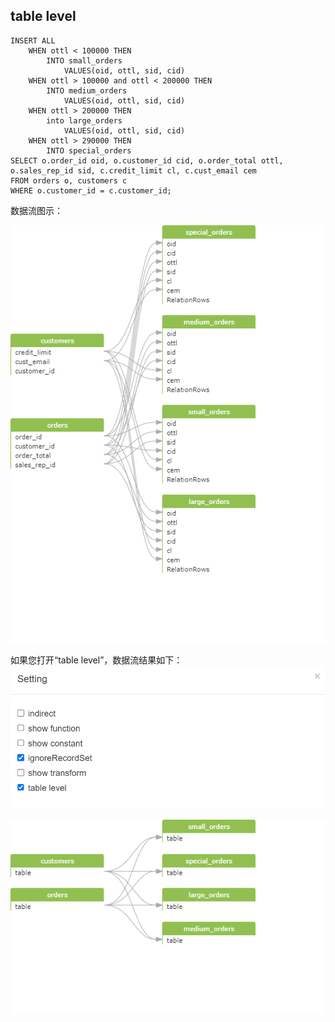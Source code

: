## table level
```
INSERT ALL
	WHEN ottl < 100000 THEN
		INTO small_orders
			VALUES(oid, ottl, sid, cid)
	WHEN ottl > 100000 and ottl < 200000 THEN
		INTO medium_orders
			VALUES(oid, ottl, sid, cid)
	WHEN ottl > 200000 THEN
		into large_orders
			VALUES(oid, ottl, sid, cid)
	WHEN ottl > 290000 THEN
		INTO special_orders
SELECT o.order_id oid, o.customer_id cid, o.order_total ottl,
o.sales_rep_id sid, c.credit_limit cl, c.cust_email cem
FROM orders o, customers c
WHERE o.customer_id = c.customer_id;
```

数据流图示：

![png](../images/setting_tablelevel_01.png)

如果您打开“table level”，数据流结果如下：
![png](../images/setting_tablelevel_03.png)

![png](../images/setting_tablelevel_02.png)